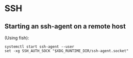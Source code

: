 # SSH

## Starting an ssh-agent on a remote host

(Using fish):

```
systemctl start ssh-agent --user
set -xg SSH_AUTH_SOCK "$XDG_RUNTIME_DIR/ssh-agent.socket"
```
